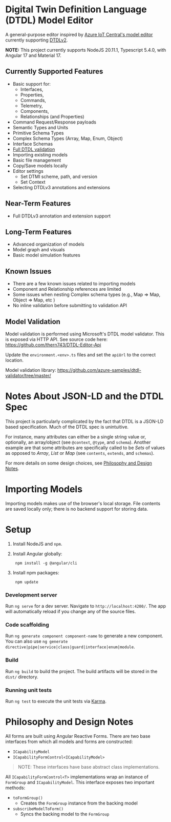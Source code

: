 # Digital Twin Definition Language (DTDL) Model Editor

A general-purpose editor inspired by [Azure IoT Central's model editor](https://docs.microsoft.com/en-us/azure/iot-central/core/howto-set-up-template) currently supporting [DTDLv2](https://github.com/Azure/opendigitaltwins-dtdl/blob/master/DTDL/v2/dtdlv2.md).

**NOTE:** This project currently supports NodeJS 20.11.1, Typescript 5.4.0, with Angular 17 and Material 17.

## Currently Supported Features
* Basic support for:
  * Interfaces,
  * Properties,
  * Commands,
  * Telemetry,
  * Components,
  * Relationships (and Properties)
* Command Request/Response payloads
* Semantic Types and Units
* Primitive Schema Types
* Complex Schema Types (Array, Map, Enum, Object)
* Interface Schemas
* [Full DTDL validation](#model-validation)
* Importing existing models
* Basic file management
* Copy/Save models locally
* Editor settings
  * Set DTMI scheme, path, and version 
  * Set Context
* Selecting DTDLv3 annotations and extensions 

## Near-Term Features
* Full DTDLv3 annotation and extension support

## Long-Term Features
* Advanced organization of models
* Model graph and visuals
* Basic model simulation features

## Known Issues
* There are a few known issues related to importing models
* Component and Relationship references are limited
* Some issues when nesting Complex schema types (e.g., Map => Map, Object => Map, etc )
* No inline validation before submitting to validation API

## Model Validation

Model validation is performed using Microsoft's DTDL model validator. This is exposed via HTTP API. See source code here: https://github.com/thern743/DTDL-Editor-Api
  
Update the `environment.<env>.ts` files and set the `apiUrl` to the correct location. 

Model validation library:  https://github.com/azure-samples/dtdl-validator/tree/master/

# Notes About JSON-LD and the DTDL Spec

This project is particularly complicated by the fact that DTDL is a JSON-LD based specification. Much of the DTDL spec is unintuitive.

For instance, many attributes can either be a single string value or, optionally, an array/object (see `@context`,  `@type`, and `schema`). Another example are that some attributes are specifically called to be *Sets* of values as opposed to *Array*, *List* or *Map* (see `contents`, `extends`, and `schemas`).

For more details on some design choices, see [Philosophy and Design Notes](#philosophy-and-design-notes).

# Importing Models

Importing models makes use of the browser's local storage. File contents are saved locally only; there is no backend support for storing data.

# Setup

1. Install NodeJS and `npm`.

2. Install Angular globally:

        npm install -g @angular/cli

3. Install npm packages:

        npm update

### Development server

Run `ng serve` for a dev server. Navigate to `http://localhost:4200/`. The app will automatically reload if you change any of the source files.

### Code scaffolding

Run `ng generate component component-name` to generate a new component. You can also use `ng generate directive|pipe|service|class|guard|interface|enum|module`.

### Build

Run `ng build` to build the project. The build artifacts will be stored in the `dist/` directory.

### Running unit tests

Run `ng test` to execute the unit tests via [Karma](https://karma-runner.github.io).

# Philosophy and Design Notes

All forms are built using Angular Reactive Forms. There are two base interfaces from which all models and forms are constructed:

* `ICapabilityModel`
* `ICapabilityFormControl<ICapabilityModel>`

> NOTE: These interfaces have base abstract class implementations.

All `ICapabilityFormControl<T>` implementations wrap an instance of `FormGroup` and `ICapabilityModel`. This interface exposes two important methods:

* `toFormGroup()`
  - Creates the `FormGroup` instance from the backing model
* `subscribeModelToForm()`
  - Syncs the backing model to the `FormGroup`